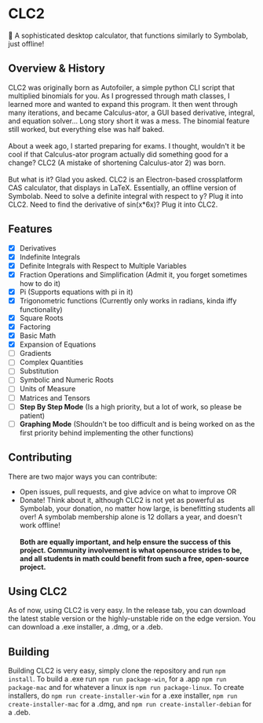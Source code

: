 # CLC2
🧮 A sophisticated desktop calculator, that functions similarly to Symbolab, just offline!

## Overview & History
CLC2 was originally born as Autofoiler, a simple python CLI script that multiplied binomials for you. As I progressed through math classes, I learned more and wanted to expand this program. It then went through many iterations, and became Calculus-ator, a GUI based derivative, integral, and equation solver... Long story short it was a mess. The binomial feature still worked, but everything else was half baked.<br/><br/>
About a week ago, I started preparing for exams. I thought, wouldn't it be cool if that Calculus-ator program actually did something good for a change? CLC2 (A mistake of shortening Calculus-ator 2) was born.<br/><br/>
But what is it? Glad you asked. CLC2 is an Electron-based crossplatform CAS calculator, that displays in LaTeX. Essentially, an offline version of Symbolab. Need to solve a definite integral with respect to y? Plug it into CLC2. Need to find the derivative of sin(x\*6x)? Plug it into CLC2.
## Features
- [x] Derivatives
- [x] Indefinite Integrals
- [x] Definite Integrals with Respect to Multiple Variables
- [x] Fraction Operations and Simplification (Admit it, you forget sometimes how to do it)
- [x] Pi (Supports equations with pi in it)
- [x] Trigonometric functions (Currently only works in radians, kinda iffy functionality)
- [x] Square Roots
- [x] Factoring
- [x] Basic Math
- [x] Expansion of Equations
- [ ] Gradients
- [ ] Complex Quantities
- [ ] Substitution
- [ ] Symbolic and Numeric Roots
- [ ] Units of Measure
- [ ] Matrices and Tensors
- [ ] **Step By Step Mode** (Is a high priority, but a lot of work, so please be patient)
- [ ] **Graphing Mode** (Shouldn't be too difficult and is being worked on as the first priority behind implementing the other functions)
## Contributing
There are two major ways you can contribute:
- Open issues, pull requests, and give advice on what to improve OR
- Donate! Think about it, although CLC2 is not yet as powerful as Symbolab, your donation, no matter how large, is benefitting students all over! A symbolab membership alone is 12 dollars a year, and doesn't work offline!<br/><br/>
**Both are equally important, and help ensure the success of this project. Community involvement is what opensource strides to be, and all students in math could benefit from such a free, open-source project.**
## Using CLC2
As of now, using CLC2 is very easy. In the release tab, you can download the latest stable version or the highly-unstable ride on the edge version. You can download a .exe installer, a .dmg, or a .deb.
## Building
Building CLC2 is very easy, simply clone the repository and run `npm install`. To build a .exe run `npm run package-win`, for a .app `npm run package-mac` and for whatever a linux is `npm run package-linux`. To create installers, do `npm run create-installer-win` for a .exe installer, `npm run create-installer-mac` for a .dmg, and `npm run create-installer-debian` for a .deb.
